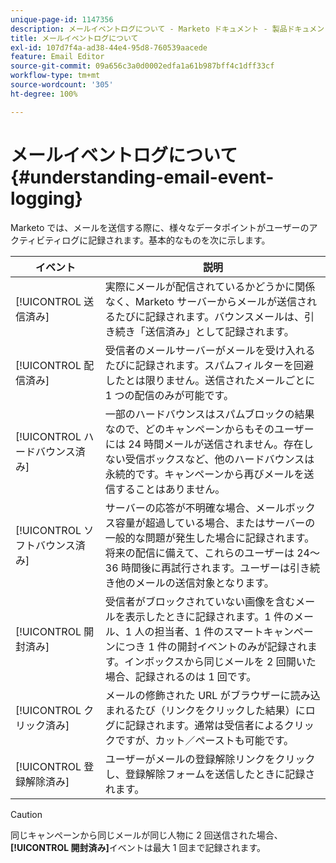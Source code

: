 ```yaml
---
unique-page-id: 1147356
description: メールイベントログについて - Marketo ドキュメント - 製品ドキュメント
title: メールイベントログについて
exl-id: 107d7f4a-ad38-44e4-95d8-760539aacede
feature: Email Editor
source-git-commit: 09a656c3a0d0002edfa1a61b987bff4c1dff33cf
workflow-type: tm+mt
source-wordcount: '305'
ht-degree: 100%

---
```


# メールイベントログについて {#understanding-email-event-logging}

Marketo では、メールを送信する際に、様々なデータポイントがユーザーのアクティビティログに記録されます。基本的なものを次に示します。

| イベント | 説明 |
|---|---|
| [!UICONTROL 送信済み] | 実際にメールが配信されているかどうかに関係なく、Marketo サーバーからメールが送信されるたびに記録されます。バウンスメールは、引き続き「送信済み」として記録されます。 |
| [!UICONTROL 配信済み] | 受信者のメールサーバーがメールを受け入れるたびに記録されます。スパムフィルターを回避したとは限りません。送信されたメールごとに 1 つの配信のみが可能です。 |
| [!UICONTROL ハードバウンス済み] | 一部のハードバウンスはスパムブロックの結果なので、どのキャンペーンからもそのユーザーには 24 時間メールが送信されません。存在しない受信ボックスなど、他のハードバウンスは永続的です。キャンペーンから再びメールを送信することはありません。 |
| [!UICONTROL ソフトバウンス済み] | サーバーの応答が不明確な場合、メールボックス容量が超過している場合、またはサーバーの一般的な問題が発生した場合に記録されます。将来の配信に備えて、これらのユーザーは 24～36 時間後に再試行されます。ユーザーは引き続き他のメールの送信対象となります。 |
| [!UICONTROL 開封済み] | 受信者がブロックされていない画像を含むメールを表示したときに記録されます。1 件のメール、1 人の担当者、1 件のスマートキャンペーンにつき 1 件の開封イベントのみが記録されます。インボックスから同じメールを 2 回開いた場合、記録されるのは 1 回です。 |
| [!UICONTROL クリック済み] | メールの修飾された URL がブラウザーに読み込まれるたび（リンクをクリックした結果）にログに記録されます。通常は受信者によるクリックですが、カット／ペーストも可能です。 |
| [!UICONTROL 登録解除済み] | ユーザーがメールの登録解除リンクをクリックし、登録解除フォームを送信したときに記録されます。 |

>[!CAUTION]
>
>同じキャンペーンから同じメールが同じ人物に 2 回送信された場合、**[!UICONTROL 開封済み]**&#x200B;イベントは最大 1 回まで記録されます。
